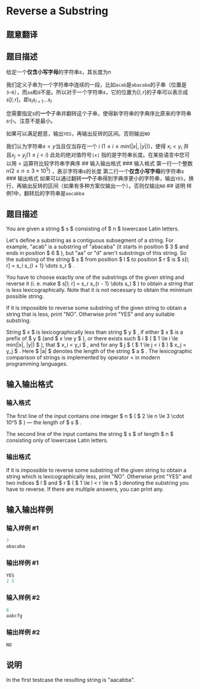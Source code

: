 # Reverse a Substring

## 题意翻译

## 题目描述

给定一个**仅含小写字母**的字符串$s$，其长度为$n$

我们定义子串为一个字符串中连续的一段，比如```acab```是```abacaba```的子串（位置是```3~6```），而```aa```和```d```不是。所以对于一个字符串$s$，它的位置为$[l,r]$的子串可以表示成$s[l;r]$，即$s_ls_{l+1}...s_r$

您需要指定$s$的**一个**子串并翻转这个子串，使得新字符串的字典序比原来的字符串$s$小。注意不是最小。

如果可以满足题意，输出```YES```，再输出反转的区间。否则输出```NO```

我们认为字符串$x<y$当且仅当存在一个 $i$ $(1 \leq i\leq min(|x| ,|y|))$，使得 $x_i < y_i$ 并且$x_j=y_j (1 \leq j < i)$ 此处的绝对值符号```|x|``` 指的是字符串长度。在某些语言中您可以用 $<$ 运算符比较字符串字典序 ## 输入输出格式 ### 输入格式 第一行一个整数 $n(2\leq n \leq 3\times10^5)$ ，表示字符串$s$的长度 第二行一个**仅含小写字母**的字符串$s$ ### 输出格式 如果可以通过翻转**一个**子串得到字典序更小的字符串，输出```YES```，换行，再输出反转的区间（如果有多种方案仅输出一个）。否则仅输出```NO``` ## 说明 样例$1$中，翻转后的字符串是```aacabba```

## 题目描述

You are given a string $ s $ consisting of $ n $ lowercase Latin letters.

Let's define a substring as a contiguous subsegment of a string. For example, "acab" is a substring of "abacaba" (it starts in position $ 3 $ and ends in position $ 6 $ ), but "aa" or "d" aren't substrings of this string. So the substring of the string $ s $ from position $ l $ to position $ r $ is $ s[l; r] = s_l s_{l + 1} \dots s_r $ .

You have to choose exactly one of the substrings of the given string and reverse it (i. e. make $ s[l; r] = s_r s_{r - 1} \dots s_l $ ) to obtain a string that is less lexicographically. Note that it is not necessary to obtain the minimum possible string.

If it is impossible to reverse some substring of the given string to obtain a string that is less, print "NO". Otherwise print "YES" and any suitable substring.

String $ x $ is lexicographically less than string $ y $ , if either $ x $ is a prefix of $ y $ (and $ x \ne y $ ), or there exists such $ i $ ( $ 1 \le i \le min(|x|, |y|) $ ), that $ x_i < y_i $ , and for any $ j $ ( $ 1 \le j < i $ ) $ x_j = y_j $ . Here $ |a| $ denotes the length of the string $ a $ . The lexicographic comparison of strings is implemented by operator < in modern programming languages​​.

## 输入输出格式

### 输入格式

The first line of the input contains one integer $ n $ ( $ 2 \le n \le 3 \cdot 10^5 $ ) — the length of $ s $ .

The second line of the input contains the string $ s $ of length $ n $ consisting only of lowercase Latin letters.

### 输出格式

If it is impossible to reverse some substring of the given string to obtain a string which is lexicographically less, print "NO". Otherwise print "YES" and two indices $ l $ and $ r $ ( $ 1 \le l < r \le n $ ) denoting the substring you have to reverse. If there are multiple answers, you can print any.

## 输入输出样例

### 输入样例 #1

```cpp
7
abacaba

```
### 输出样例 #1

```cpp
YES
2 5

```
### 输入样例 #2

```cpp
6
aabcfg

```
### 输出样例 #2

```cpp
NO

```
## 说明

In the first testcase the resulting string is "aacabba".

